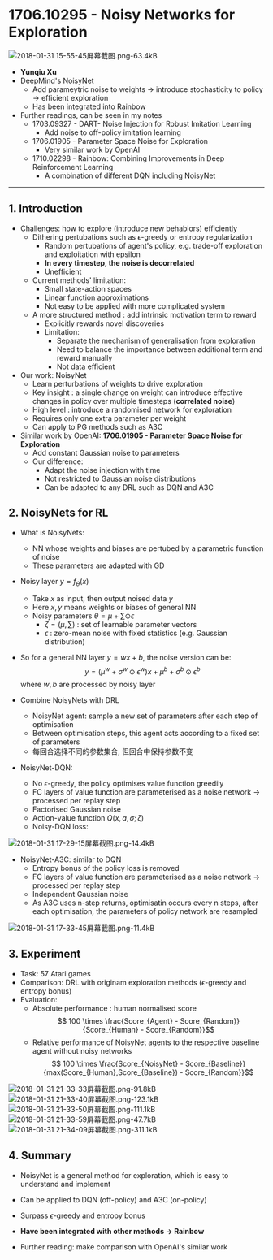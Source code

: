 ﻿# 1706.10295 - Noisy Networks for Exploration

![2018-01-31 15-55-45屏幕截图.png-63.4kB][1]

+ **Yunqiu Xu**
+ DeepMind's NoisyNet
    + Add parameytric noise to weights $\rightarrow$ introduce stochasticity to policy $\rightarrow$ efficient exploration
    + Has been integrated into Rainbow
+ Further readings, can be seen in my notes
    + 1703.09327 - DART- Noise Injection for Robust Imitation Learning
        + Add noise to off-policy imitation learning
    + 1706.01905 - Parameter Space Noise for Exploration 
        + Very similar work by OpenAI
    + 1710.02298 - Rainbow: Combining Improvements in Deep Reinforcement Learning
        + A combination of different DQN including NoisyNet

---

## 1. Introduction
+ Challenges: how to explore (introduce new behabiors) efficiently
    + Dithering pertubations such as $\epsilon$-greedy or entropy regularization
        + Random pertubations of agent's policy, e.g. trade-off exploration and exploitation with epsilon
        + **In every timestep, the noise is decorrelated**
        + Unefficient
    + Current methods' limitation:
        + Small state-action spaces
        + Linear function approximations
        + Not easy to be applied with more complicated system
    + A more structured method : add intrinsic motivation term to reward
        + Explicitly rewards novel discoveries
        + Limitation: 
            + Separate the mechanism of generalisation from exploration
            + Need to balance the importance between additional term and reward manually
            + Not data efficient
+ Our work: NoisyNet
    + Learn perturbations of weights to drive exploration
    + Key insight : a single change on weight can introduce effective changes in policy over multiple timesteps (**correlated noise**)
    + High level : introduce a randomised network for exploration
    + Requires only one extra parameter per weight
    + Can apply to PG methods such as A3C
+ Similar work by OpenAI: **1706.01905 - Parameter Space Noise for Exploration**
    + Add constant Gaussian noise to parameters
    + Our difference: 
        + Adapt the noise injection with time
        + Not restricted to Gaussian noise distributions
        + Can be adapted to any DRL such as DQN and A3C

## 2. NoisyNets for RL
+ What is NoisyNets:
    + NN whose weights and biases are pertubed by a parametric function of noise
    + These parameters are adapted with GD

+ Noisy layer $y = f_{\theta}(x)$
    + Take $x$ as input, then output noised data $y$
    + Here $x,y$ means weights or biases of general NN
    + Noisy parameters $\theta = \mu + \sum \odot \epsilon$
        + $\zeta = (\mu, \sum)$ : set of learnable parameter vectors
        + $\epsilon$ : zero-mean noise with fixed statistics (e.g. Gaussian distribution)

+ So for a general NN layer $y = wx + b$, the noise version can be:
$$y = (\mu^w + \sigma^w \odot \epsilon^w )x + \mu^b + \sigma^b \odot \epsilon^b$$
where $w,b$ are processed by noisy layer

+ Combine NoisyNets with DRL
    + NoisyNet agent: sample a new set of parameters after each step of optimisation
    + Between optimisation steps, this agent acts according to a fixed set of parameters
    + 每回合选择不同的参数集合, 但回合中保持参数不变

+ NoisyNet-DQN:
    + No $\epsilon$-greedy, the policy optimises value function greedily
    + FC layers of value function are parameterised as a noise network $\rightarrow$ processed per replay step
    + Factorised Gaussian noise
    + Action-value function $Q(x,a,\sigma;\zeta)$
    + Noisy-DQN loss:

![2018-01-31 17-29-15屏幕截图.png-14.4kB][2]

+ NoisyNet-A3C: similar to DQN
    + Entropy bonus of the policy loss is removed
    + FC layers of value function are parameterised as a noise network $\rightarrow$ processed per replay step
    + Independent Gaussian noise
    + As A3C uses n-step returns, optimisatin occurs every n steps, after each optimisation, the parameters of policy network are resampled

![2018-01-31 17-33-45屏幕截图.png-11.4kB][3]

## 3. Experiment
+ Task: 57 Atari games
+ Comparison: DRL with originam exploration methods ($\epsilon$-greedy and entropy bonus)
+ Evaluation:
    + Absolute performance : human normalised score
$$ 100 \times \frac{Score_{Agent} - Score_{Random}}{Score_{Human} - Score_{Random}}$$
    + Relative performance of NoisyNet agents to the respective baseline agent without noisy networks
$$ 100 \times \frac{Score_{NoisyNet} - Score_{Baseline}}{max(Score_{Human},Score_{Baseline}) - Score_{Random}}$$

![2018-01-31 21-33-33屏幕截图.png-91.8kB][4]
![2018-01-31 21-33-40屏幕截图.png-123.1kB][5]
![2018-01-31 21-33-50屏幕截图.png-111.1kB][6]
![2018-01-31 21-33-59屏幕截图.png-47.7kB][7]
![2018-01-31 21-34-09屏幕截图.png-311.1kB][8]

## 4. Summary
+ NoisyNet is a general method for exploration, which is easy to understand and implement
+ Can be applied to DQN (off-policy) and A3C (on-policy)
+ Surpass $\epsilon$-greedy and entropy bonus
+ **Have been integrated with other methods $\rightarrow$ Rainbow**
+ Further reading: make comparison with OpenAI's similar work

                


  [1]: http://static.zybuluo.com/VenturerXu/q0ypaqzv4cx8wbur4l8rda5w/2018-01-31%2015-55-45%E5%B1%8F%E5%B9%95%E6%88%AA%E5%9B%BE.png
  [2]: http://static.zybuluo.com/VenturerXu/9y073uxck3d9zbwkr0vdlxci/2018-01-31%2017-29-15%E5%B1%8F%E5%B9%95%E6%88%AA%E5%9B%BE.png
  [3]: http://static.zybuluo.com/VenturerXu/6oy75ge8kwt92t2co6zcat9l/2018-01-31%2017-33-45%E5%B1%8F%E5%B9%95%E6%88%AA%E5%9B%BE.png
  [4]: http://static.zybuluo.com/VenturerXu/zoaxvendskluaej2rvm6zizf/2018-01-31%2021-33-33%E5%B1%8F%E5%B9%95%E6%88%AA%E5%9B%BE.png
  [5]: http://static.zybuluo.com/VenturerXu/vppf6re5e52b5xcviq7zvh27/2018-01-31%2021-33-40%E5%B1%8F%E5%B9%95%E6%88%AA%E5%9B%BE.png
  [6]: http://static.zybuluo.com/VenturerXu/jbrow3tjs27j2jrydols4qzh/2018-01-31%2021-33-50%E5%B1%8F%E5%B9%95%E6%88%AA%E5%9B%BE.png
  [7]: http://static.zybuluo.com/VenturerXu/sd25u5aqggi2kgyw05rqzy7w/2018-01-31%2021-33-59%E5%B1%8F%E5%B9%95%E6%88%AA%E5%9B%BE.png
  [8]: http://static.zybuluo.com/VenturerXu/tifetjhaazki8qoy2hm7el5q/2018-01-31%2021-34-09%E5%B1%8F%E5%B9%95%E6%88%AA%E5%9B%BE.png